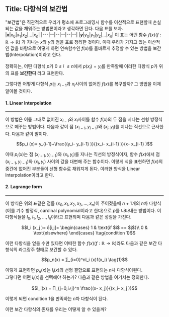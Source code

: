 ## Title: 다항식의 보간법

"보간법"은 직관적으로 우리가 평소에 프로그래밍시 함수를 이산적으로 표현할때 손실되는 값을 채워주는 방법론이라고 생각하면 된다. 다음 표를 보자.
<br>
|**$x$**|$x_0$|$x_1$|$x_2$|...|$x_{n}$|
|---|--|--|--|--|--|
|**$y$**|$y_0$|$y_1$|$y_2$|...|$x_{n}$|
이 표는 어떤 함수 $f(x)$($f:\mathbb{R}\rightarrow\mathbb{R}$) 가 지나는 $x$와 $y$의 점을 표로 정리한 것이다. 이때 우리가 가지고 있는 이산적인 값을 바탕으로 어떻게 하면 연속함수인 $f(x)$를 올바르게 추정할 수 있는 방법을 보간법(Interpolation)이라고 한다.   
<br> 정확히는, 어떤 다항식 $p$가 $0\ \le\ i\ \le n$에서 $p\left(x_i\right)=y_i$를 만족할때 이러한 다항식 $p$가 위의 표를 **보간한다** 라고 표현한다.
<br>

그렇다면 어떻게 다항식 $p$는 $x_{i-1}$과 $x_i$사이의 없어진 $f(x)$를 복구할까? 그 방법을 이제 알아볼 것이다.

#### 1. Linear Interpolation
---------------------------------------------  
이 방법은 이름 그대로 없어진 $x_{i-1}$와 $x_i$사이를 함수 $f(x)$의 두 점을 지나는 선형 방정식으로 메꾸는 방법이다.
다음과 같이 점 $(x_{i-1},y_{i-1})$와 $(x_{i},y_{i})$를 지나는 직선으로 근사한다. 다음과 같이 말이다.
 ```math
 p_i (x)= y_{i-1}+\frac{(y_i- y_{i-1} )}{(x_i- x_{i-1} )}(x- x_{i-1}  )
 ```
이때 $p_i(x)$는 점 $(x_{i-1},y_{i-1})$와 $(x_{i},y_{i})$를 지나는 직선의 방정식이자, 함수 $f(x)$에서 점 $(x_{i-1},y_{i-1})$와 $(x_{i},y_{i})$ 사이의 값을 대변해 주는 함수이다.
이렇게 식을 표현하면 $f(x)$의 중간에 없어진 부분들이 선형 함수로 채워지게 된다. 이러한 방식을 Linear Interpolation이라고 한다.
<br>
#### 2. Lagrange form
---------------------------------------------  
이 방식은 위의 표같은 점들 ($x_0, x_1, x_2, x_3, ...,x_n$)이 주어졌을때 $n+1$개의 $n$차 다항식(이를 기수 방정식, cardinal polynomial이라고 한다)으로 $p$를 나타내는 방법이다. 이 다항식들을 $l_0, l_1, l_2, ..., l_n$이라고 표현되며 다음과 같은 성질을 가진다.
```math
l_i (x_j )= δ[i,j]= \begin{cases}
      1 & \text{if $i$ == $j$}\\
      0 & \text{elsewhere}
    \end{cases}
\tag{condition 1}
```
이런 다항식을 얻을 수만 있다면 어떠한 함수 $f(x)$($f:\mathbb{R}\rightarrow\mathbb{R}$)라도 다음과 같은 보간 다항식의 라그랑주 형태로 보간할 수 있다.

```math
p_n(x) = ∑_{i=0}^nl_i (x)f(x_i)
\tag{1}
```
이렇게 표현하면 $p_n(x)$는 $l_i(x)$의 선형 결합으로 표현되는 $n$차 다항식이된다.  
그렇다면 어떤 $l_i(x)$을 선택해야 하는가? 다음과 같은 방법을 여기서는 정의한다.
```math
l_i(x) = ∏_{j=0,i≠j}^n \frac{(x- x_j)}{(x_i- x_j )}
```
이렇게 되면 condition 1을 만족하는 $n$차 다항식이 된다.

이런 보간 다항식의 존재를 우리는 어떻게 알 수 있을까? 

